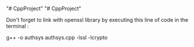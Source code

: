 "# CppProject" 
"# CppProject" 

Don't forget to link with openssl library by executing this line of code in the terminal :

g++ -o authsys authsys.cpp -lssl -lcrypto

